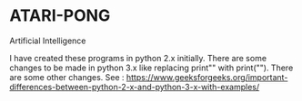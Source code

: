 # ATARI-PONG
Artificial Intelligence

I have created these programs in python 2.x initially. There are some changes to be made in python 3.x like replacing print"" with print(""). There are some other changes. See : https://www.geeksforgeeks.org/important-differences-between-python-2-x-and-python-3-x-with-examples/
